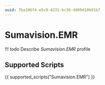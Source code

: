 ```yaml
---
uuid: 7ba106f4-e5c9-4231-bc36-dd09d10b91b7
---
```



# Sumavision.EMR


<!-- prettier-ignore -->
!!! todo
    Describe *Sumavision.EMR* profile

## Supported Scripts

{{ supported_scripts("Sumavision.EMR") }}
